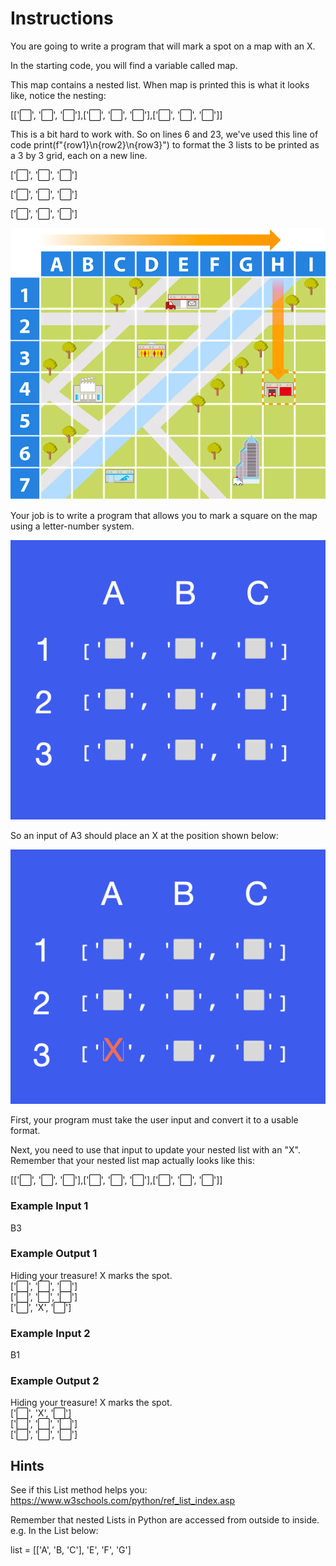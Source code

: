 # Instructions

You are going to write a program that will mark a spot on a map with an X.

In the starting code, you will find a variable called map.

This map contains a nested list. When map is printed this is what it looks like, notice the nesting:

[['⬜️', '⬜️', '⬜️'],['⬜️', '⬜️', '⬜️'],['⬜️', '⬜️', '⬜️']]

This is a bit hard to work with. So on lines 6 and 23, we've used this line of code print(f"{row1}\n{row2}\n{row3}") to format the 3 lists to be printed as a 3 by 3 grid, each on a new line.

['⬜️', '⬜️', '⬜️']

['⬜️', '⬜️', '⬜️']

['⬜️', '⬜️', '⬜️']

![Treasure Map](./treasure_map.png)

Your job is to write a program that allows you to mark a square on the map using a letter-number system.

![Treasure Map 2](./treasure_map2.png)

So an input of A3 should place an X at the position shown below:

![Treasure Map 3](./treasure_map3.png)

First, your program must take the user input and convert it to a usable format.

Next, you need to use that input to update your nested list with an "X". Remember that your nested list map actually looks like this:

[['⬜️', '⬜️', '⬜️'],['⬜️', '⬜️', '⬜️'],['⬜️', '⬜️', '⬜️']]
### Example Input 1
B3
### Example Output 1
Hiding your treasure! X marks the spot.\
['⬜️', '️⬜️', '️⬜️']\
['⬜️', '⬜️', '️⬜️']\
['⬜️️', 'X', '⬜️️']
### Example Input 2
B1
### Example Output 2
Hiding your treasure! X marks the spot.\
['⬜️', 'X', '️⬜️']\
['⬜️', '⬜️', '️⬜️']\
['⬜️️', '⬜️️', '⬜️️']

## Hints
See if this List method helps you: https://www.w3schools.com/python/ref_list_index.asp

Remember that nested Lists in Python are accessed from outside to inside. e.g. In the List below:

list = [['A', 'B, 'C'], 'E', 'F', 'G']

